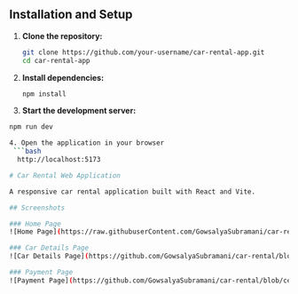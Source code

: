 
## Installation and Setup

1. **Clone the repository:**
   ```bash
   git clone https://github.com/your-username/car-rental-app.git
   cd car-rental-app
2. **Install dependencies:**
   ```bash
   npm install
3. **Start the development server:**
  ```bash
  npm run dev

4. Open the application in your browser
   ```bash
    http://localhost:5173

# Car Rental Web Application

A responsive car rental application built with React and Vite.

## Screenshots

### Home Page
![Home Page](https://raw.githubuserContent.com/GowsalyaSubramani/car-rental/main/home-page.png)

### Car Details Page
![Car Details Page](https://github.com/GowsalyaSubramani/car-rental/blob/main/car-details.png)

### Payment Page
![Payment Page](https://github.com/GowsalyaSubramani/car-rental/blob/ce0199844aeb6694401acf768b4403e795245ef0/payment.png)


